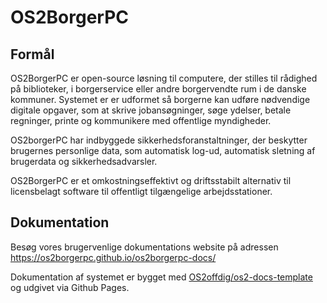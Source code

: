 # OS2BorgerPC
## Formål
OS2BorgerPC er open-source løsning til computere, der stilles til rådighed på biblioteker, i borgerservice eller andre borgervendte rum i de danske kommuner.
Systemet er er udformet så borgerne kan udføre nødvendige digitale opgaver, som at skrive jobansøgninger, søge ydelser, betale regninger, printe og kommunikere med offentlige myndigheder.  

OS2borgerPC har indbyggede sikkerhedsforanstaltninger, der beskytter brugernes personlige data, som automatisk log-ud, automatisk sletning af brugerdata og sikkerhedsadvarsler. 

OS2BorgerPC er et omkostningseffektivt og driftsstabilt alternativ til licensbelagt software til offentligt tilgængelige arbejdsstationer.  

## Dokumentation
Besøg vores brugervenlige dokumentations website på adressen https://os2borgerpc.github.io/os2borgerpc-docs/

Dokumentation af systemet er bygget med [OS2offdig/os2-docs-template](https://github.com/OS2offdig/os2-docs-template) og udgivet via Github Pages.

